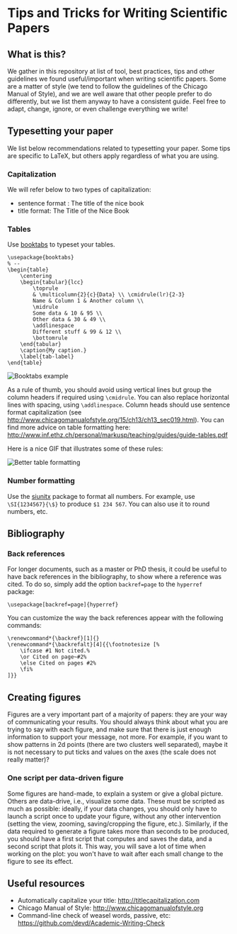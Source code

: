 # Tips and Tricks for Writing Scientific Papers

## What is this?

We gather in this repository at list of tool, best practices, tips and other guidelines we found useful/important when writing scientific papers.
Some are a matter of style (we tend to follow the guidelines of the Chicago Manual of Style), and we are well aware that other people prefer to do differently, but we list them anyway to have a consistent guide.
Feel free to adapt, change, ignore, or even challenge everything we write!

## Typesetting your paper

We list below recommendations related to typesetting your paper.
Some tips are specific to LaTeX, but others apply regardless of what you are using.

### Capitalization

We will refer below to two types of capitalization:
* sentence format : The title of the nice book
* title format: The Title of the Nice Book

### Tables

Use [booktabs](https://www.ctan.org/pkg/booktabs) to typeset your tables.

```
\usepackage{booktabs}
% --
\begin{table}
	\centering
	\begin{tabular}{lcc}
		\toprule
		& \multicolumn{2}{c}{Data} \\ \cmidrule(lr){2-3}
		Name & Column 1 & Another column \\
		\midrule
		Some data & 10 & 95 \\
		Other data & 30 & 49 \\
		\addlinespace
		Different stuff & 99 & 12 \\
		\bottomrule
	\end{tabular}
	\caption{My caption.}
	\label{tab-label}
\end{table}
```

![Booktabs example](https://github.com/Wookai/paper-tips-and-tricks/raw/master/examples/booktabs/booktabs.png)

As a rule of thumb, you should avoid using vertical lines but group the column headers if required using `\cmidrule`.
You can also replace horizontal lines with spacing, using `\addlinespace`.
Column heads should use sentence format capitalization (see http://www.chicagomanualofstyle.org/15/ch13/ch13_sec019.html).
You can find more advice on table formatting here: http://www.inf.ethz.ch/personal/markusp/teaching/guides/guide-tables.pdf

Here is a nice GIF that illustrates some of these rules:

![Better table formatting](http://darkhorseanalytics.com/blog/wp-content/uploads/2014/03/ClearOffTheTableMd.gif)

### Number formatting

Use the [siunitx](https://ctan.org/pkg/siunitx) package to format all numbers.
For example, use `\SI{1234567}{\$}` to produce `$1 234 567`.
You can also use it to round numbers, etc.


## Bibliography

### Back references

For longer documents, such as a master or PhD thesis, it could be useful to have back references in the bibliography, to show where a reference was cited.
To do so, simply add the option `backref=page` to the `hyperref` package:

```
\usepackage[backref=page]{hyperref}
```

You can customize the way the back references appear with the following commands:

```
\renewcommand*{\backref}[1]{}
\renewcommand*{\backrefalt}[4]{{\footnotesize [%
    \ifcase #1 Not cited.%
	\or Cited on page~#2%
	\else Cited on pages #2%
	\fi%
]}}
```

## Creating figures

Figures are a very important part of a majority of papers: they are your way of communicating your results.
You should always think about what you are trying to say with each figure, and make sure that there is just enough information to support your message, not more.
For example, if you want to show patterns in 2d points (there are two clusters well separated), maybe it is not necessary to put ticks and values on the axes (the scale does not really matter)?

### One script per data-driven figure

Some figures are hand-made, to explain a system or give a global picture.
Others are data-drive, i.e., visualize some data.
These must be scripted as much as possible: ideally, if your data changes, you should only have to launch a script once to update your figure, without any other intervention (setting the view, zooming, saving/cropping the figure, etc.).
Similarly, if the data required to generate a figure takes more than seconds to be produced, you should have a first script that computes and saves the data, and a second script that plots it.
This way, you will save a lot of time when working on the plot: you won't have to wait after each small change to the figure to see its effect.


## Useful resources

* Automatically capitalize your title: http://titlecapitalization.com
* Chicago Manual of Style: http://www.chicagomanualofstyle.org
* Command-line check of weasel words, passive, etc: https://github.com/devd/Academic-Writing-Check
